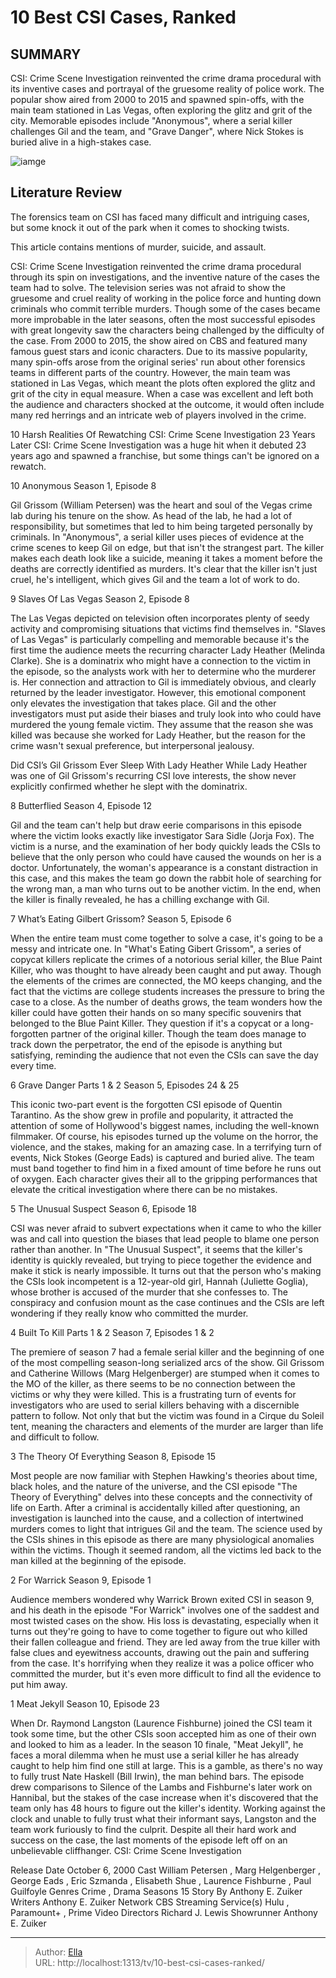 # 10 Best CSI Cases, Ranked


## SUMMARY 


 CSI: Crime Scene Investigation reinvented the crime drama procedural with its inventive cases and portrayal of the gruesome reality of police work. 
 The popular show aired from 2000 to 2015 and spawned spin-offs, with the main team stationed in Las Vegas, often exploring the glitz and grit of the city. 
 Memorable episodes include &#34;Anonymous&#34;, where a serial killer challenges Gil and the team, and &#34;Grave Danger&#34;, where Nick Stokes is buried alive in a high-stakes case. 

![iamge](https://static1.srcdn.com/wordpress/wp-content/uploads/2024/01/csi_cases.jpg)

## Literature Review
The forensics team on CSI has faced many difficult and intriguing cases, but some knock it out of the park when it comes to shocking twists.





This article contains mentions of murder, suicide, and assault.  

CSI: Crime Scene Investigation reinvented the crime drama procedural through its spin on investigations, and the inventive nature of the cases the team had to solve. The television series was not afraid to show the gruesome and cruel reality of working in the police force and hunting down criminals who commit terrible murders. Though some of the cases became more improbable in the later seasons, often the most successful episodes with great longevity saw the characters being challenged by the difficulty of the case.
From 2000 to 2015, the show aired on CBS and featured many famous guest stars and iconic characters. Due to its massive popularity, many spin-offs arose from the original series&#39; run about other forensics teams in different parts of the country. However, the main team was stationed in Las Vegas, which meant the plots often explored the glitz and grit of the city in equal measure. When a case was excellent and left both the audience and characters shocked at the outcome, it would often include many red herrings and an intricate web of players involved in the crime.
            
 
 10 Harsh Realities Of Rewatching CSI: Crime Scene Investigation 23 Years Later 
CSI: Crime Scene Investigation was a huge hit when it debuted 23 years ago and spawned a franchise, but some things can&#39;t be ignored on a rewatch.













 








 10  Anonymous 
Season 1, Episode 8
        

Gil Grissom (William Petersen) was the heart and soul of the Vegas crime lab during his tenure on the show. As head of the lab, he had a lot of responsibility, but sometimes that led to him being targeted personally by criminals. In &#34;Anonymous&#34;, a serial killer uses pieces of evidence at the crime scenes to keep Gil on edge, but that isn&#39;t the strangest part. The killer makes each death look like a suicide, meaning it takes a moment before the deaths are correctly identified as murders. It&#39;s clear that the killer isn&#39;t just cruel, he&#39;s intelligent, which gives Gil and the team a lot of work to do.





 9  Slaves Of Las Vegas 
Season 2, Episode 8


 







The Las Vegas depicted on television often incorporates plenty of seedy activity and compromising situations that victims find themselves in. &#34;Slaves of Las Vegas&#34; is particularly compelling and memorable because it&#39;s the first time the audience meets the recurring character Lady Heather (Melinda Clarke). She is a dominatrix who might have a connection to the victim in the episode, so the analysts work with her to determine who the murderer is. Her connection and attraction to Gil is immediately obvious, and clearly returned by the leader investigator.
However, this emotional component only elevates the investigation that takes place. Gil and the other investigators must put aside their biases and truly look into who could have murdered the young female victim. They assume that the reason she was killed was because she worked for Lady Heather, but the reason for the crime wasn&#39;t sexual preference, but interpersonal jealousy.
            
 
 Did CSI’s Gil Grissom Ever Sleep With Lady Heather 
While Lady Heather was one of Gil Grissom&#39;s recurring CSI love interests, the show never explicitly confirmed whether he slept with the dominatrix.









 8  Butterflied 
Season 4, Episode 12
        

Gil and the team can&#39;t help but draw eerie comparisons in this episode where the victim looks exactly like investigator Sara Sidle (Jorja Fox). The victim is a nurse, and the examination of her body quickly leads the CSIs to believe that the only person who could have caused the wounds on her is a doctor. Unfortunately, the woman&#39;s appearance is a constant distraction in this case, and this makes the team go down the rabbit hole of searching for the wrong man, a man who turns out to be another victim. In the end, when the killer is finally revealed, he has a chilling exchange with Gil.





 7  What’s Eating Gilbert Grissom? 
Season 5, Episode 6
        

When the entire team must come together to solve a case, it&#39;s going to be a messy and intricate one. In &#34;What&#39;s Eating Gibert Grissom&#34;, a series of copycat killers replicate the crimes of a notorious serial killer, the Blue Paint Killer, who was thought to have already been caught and put away. Though the elements of the crimes are connected, the MO keeps changing, and the fact that the victims are college students increases the pressure to bring the case to a close.
As the number of deaths grows, the team wonders how the killer could have gotten their hands on so many specific souvenirs that belonged to the Blue Paint Killer. They question if it&#39;s a copycat or a long-forgotten partner of the original killer. Though the team does manage to track down the perpetrator, the end of the episode is anything but satisfying, reminding the audience that not even the CSIs can save the day every time.





 6  Grave Danger Parts 1 &amp; 2 
Season 5, Episodes 24 &amp; 25


 







This iconic two-part event is the forgotten CSI episode of Quentin Tarantino. As the show grew in profile and popularity, it attracted the attention of some of Hollywood&#39;s biggest names, including the well-known filmmaker. Of course, his episodes turned up the volume on the horror, the violence, and the stakes, making for an amazing case. In a terrifying turn of events, Nick Stokes (George Eads) is captured and buried alive. The team must band together to find him in a fixed amount of time before he runs out of oxygen. Each character gives their all to the gripping performances that elevate the critical investigation where there can be no mistakes.





 5  The Unusual Suspect 
Season 6, Episode 18
        

CSI was never afraid to subvert expectations when it came to who the killer was and call into question the biases that lead people to blame one person rather than another. In &#34;The Unusual Suspect&#34;, it seems that the killer&#39;s identity is quickly revealed, but trying to piece together the evidence and make it stick is nearly impossible. It turns out that the person who&#39;s making the CSIs look incompetent is a 12-year-old girl, Hannah (Juliette Goglia), whose brother is accused of the murder that she confesses to. The conspiracy and confusion mount as the case continues and the CSIs are left wondering if they really know who committed the murder.





 4  Built To Kill Parts 1 &amp; 2 
Season 7, Episodes 1 &amp; 2
        

The premiere of season 7 had a female serial killer and the beginning of one of the most compelling season-long serialized arcs of the show. Gil Grissom and Catherine Willows (Marg Helgenberger) are stumped when it comes to the MO of the killer, as there seems to be no connection between the victims or why they were killed. This is a frustrating turn of events for investigators who are used to serial killers behaving with a discernible pattern to follow. Not only that but the victim was found in a Cirque du Soleil tent, meaning the characters and elements of the murder are larger than life and difficult to follow.





 3  The Theory Of Everything 
Season 8, Episode 15
        

Most people are now familiar with Stephen Hawking&#39;s theories about time, black holes, and the nature of the universe, and the CSI episode &#34;The Theory of Everything&#34; delves into these concepts and the connectivity of life on Earth. After a criminal is accidentally killed after questioning, an investigation is launched into the cause, and a collection of intertwined murders comes to light that intrigues Gil and the team. The science used by the CSIs shines in this episode as there are many physiological anomalies within the victims. Though it seemed random, all the victims led back to the man killed at the beginning of the episode.





 2  For Warrick 
Season 9, Episode 1


 







Audience members wondered why Warrick Brown exited CSI in season 9, and his death in the episode &#34;For Warrick&#34; involves one of the saddest and most twisted cases on the show. His loss is devastating, especially when it turns out they&#39;re going to have to come together to figure out who killed their fallen colleague and friend. They are led away from the true killer with false clues and eyewitness accounts, drawing out the pain and suffering from the case. It&#39;s horrifying when they realize it was a police officer who committed the murder, but it&#39;s even more difficult to find all the evidence to put him away.





 1  Meat Jekyll 
Season 10, Episode 23
        

When Dr. Raymond Langston (Laurence Fishburne) joined the CSI team it took some time, but the other CSIs soon accepted him as one of their own and looked to him as a leader. In the season 10 finale, &#34;Meat Jekyll&#34;, he faces a moral dilemma when he must use a serial killer he has already caught to help him find one still at large. This is a gamble, as there&#39;s no way to fully trust Nate Haskell (Bill Irwin), the man behind bars. 
The episode drew comparisons to Silence of the Lambs and Fishburne&#39;s later work on Hannibal, but the stakes of the case increase when it&#39;s discovered that the team only has 48 hours to figure out the killer&#39;s identity. Working against the clock and unable to fully trust what their informant says, Langston and the team work furiously to find the culprit. Despite all their hard work and success on the case, the last moments of the episode left off on an unbelievable cliffhanger.
 CSI: Crime Scene Investigation 

 Release Date   October 6, 2000    Cast   William Petersen , Marg Helgenberger , George Eads , Eric Szmanda , Elisabeth Shue , Laurence Fishburne , Paul Guilfoyle    Genres   Crime , Drama    Seasons   15    Story By   Anthony E. Zuiker    Writers   Anthony E. Zuiker    Network   CBS    Streaming Service(s)   Hulu , Paramount&#43; , Prime Video    Directors   Richard J. Lewis    Showrunner   Anthony E. Zuiker    






---

> Author: [Ella](https://instagram.hk.cn/)  
> URL: http://localhost:1313/tv/10-best-csi-cases-ranked/  

